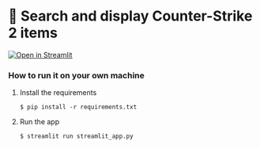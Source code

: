 # 🔫 Search and display Counter-Strike 2 items

[![Open in Streamlit](https://static.streamlit.io/badges/streamlit_badge_black_white.svg)](https://skinsframer.streamlit.app/)

### How to run it on your own machine

1. Install the requirements

   ```
   $ pip install -r requirements.txt
   ```

2. Run the app

   ```
   $ streamlit run streamlit_app.py
   ```
